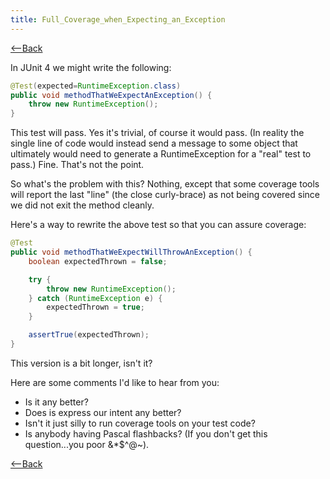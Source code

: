 ```yaml
---
title: Full_Coverage_when_Expecting_an_Exception
---
```

[<--Back]({{_site.pagesurl}}/TDD_Example_Catalog)

In JUnit 4 we might write the following:
```java
@Test(expected=RuntimeException.class)
public void methodThatWeExpectAnException() {
    throw new RuntimeException();
}
```

This test will pass. Yes it's trivial, of course it would pass. (In reality the single line of code would instead send a message to some object that ultimately would need to generate a RuntimeException for a "real" test to pass.) Fine. That's not the point.

So what's the problem with this? Nothing, except that some coverage tools will report the last "line" (the close curly-brace) as not being covered since we did not exit the method cleanly.

Here's a way to rewrite the above test so that you can assure coverage:
```java
@Test
public void methodThatWeExpectWillThrowAnException() {
    boolean expectedThrown = false;

    try {
        throw new RuntimeException();
    } catch (RuntimeException e) {
        expectedThrown = true;
    }

    assertTrue(expectedThrown);
}
```

This version is a bit longer, isn't it? 

Here are some comments I'd like to hear from you:
* Is it any better?
* Does is express our intent any better?
* Isn't it just silly to run coverage tools on your test code?
* Is anybody having Pascal flashbacks? (If you don't get this question...you poor &*$^@~).

[<--Back]({{_site.pagesurl}}/TDD_Example_Catalog)
